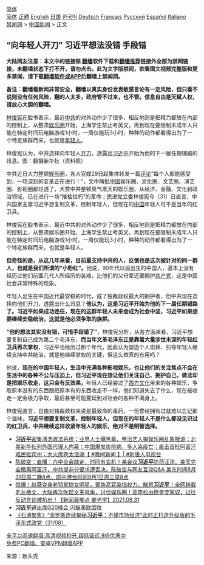 <!-- 面包屑导航 --> <div class="breadcrumb"><!-- GTranslate: https://gtranslate.io/ -->  <div class="switcher notranslate">  <div class="selected">  <a href="#" onclick="return false;"> 简体</a>  </div>  <div class="option">  <a href="https://www.bannedbook.org" onclick="doGTranslate('zh-CN|zh-CN');jQuery('div.switcher div.selected a').html(jQuery(this).html());return false;" title="简体中文" class="nturl selected"> 简体</a>  <a href="https://www.bannedbook.org/zh-tw/" onclick="doGTranslate('zh-CN|zh-TW');jQuery('div.switcher div.selected a').html(jQuery(this).html());return false;" title="繁體中文" class="nturl"> 正體</a>  <a href="https://www.bannedbook.org/en/" onclick="doGTranslate('zh-CN|en');jQuery('div.switcher div.selected a').html(jQuery(this).html());return false;" title="English" class="nturl"> English</a>  <a href="https://www.bannedbook.org/ja/" onclick="doGTranslate('zh-CN|ja');jQuery('div.switcher div.selected a').html(jQuery(this).html());return false;" title="日本語" class="nturl"> 日語</a>  <a href="https://www.bannedbook.org/ko/" onclick="doGTranslate('zh-CN|ko');jQuery('div.switcher div.selected a').html(jQuery(this).html());return false;" title="한국어" class="nturl"> 한국어</a>  <a href="https://www.bannedbook.org/de/" onclick="doGTranslate('zh-CN|de');jQuery('div.switcher div.selected a').html(jQuery(this).html());return false;" title="Deutsch" class="nturl"> Deutsch</a>  <a href="https://www.bannedbook.org/fr/" onclick="doGTranslate('zh-CN|fr');jQuery('div.switcher div.selected a').html(jQuery(this).html());return false;" title="Français" class="nturl"> Français</a>  <a href="https://www.bannedbook.org/ru/" onclick="doGTranslate('zh-CN|ru');jQuery('div.switcher div.selected a').html(jQuery(this).html());return false;" title="Русский" class="nturl"> Русский</a>  <a href="https://www.bannedbook.org/es/" onclick="doGTranslate('zh-CN|es');jQuery('div.switcher div.selected a').html(jQuery(this).html());return false;" title="Español" class="nturl"> Español</a>  <a href="https://www.bannedbook.org/it/" onclick="doGTranslate('zh-CN|it');jQuery('div.switcher div.selected a').html(jQuery(this).html());return false;" title="Italiano" class="nturl"> Italiano</a>  </div>  </div>      <div class='breadcrumb-sub'><!-- Breadcrumb NavXT 6.3.0 --> <a href="https://www.bannedbook.org/" class="home">禁闻网</a> &gt; <a href="https://www.bannedbook.org/bnews/cnnews/" class="category">中国新闻</a> &gt; 正文</div></div><h2>“向年轻人开刀” 习近平想法没错 手段错</h2> <p class="notice"><b>大陆网友注意：本文中的链接除 <a href="https://github.com/bannedbook/fanqiang" >翻墙</a>软件下载和<a href="https://github.com/killgcd/justmysocks/blob/master/README.md">翻墙推荐</a>链接外全部为禁网链接，未翻墙状态下打不开，请勿点击。此为文字版禁闻，欲看图文视频完整版和更多禁闻，请下载<a href="https://github.com/bannedbook/fanqiang">翻墙软件或APP</a>后翻墙上禁闻网。</p><p>备注：翻墙看新闻非常安全，翻墙以真实身份发表敏感言论有一定风险，但只看不说则没有任何风险，翻的人太多，政府管不过来，也不管。信息自由是天赋人权，请放心大胆的翻墙。</b></p>  <div class="entry"> <p id="summary"><a href="https://www.bannedbook.org/bnews/tag/%E6%9E%97%E4%BF%8A%E5%AE%AA/" class="st_tag internal_tag" rel="tag" title="标签 林俊宪 下的日志">林俊宪</a>在脸书表示，最近<a href="https://www.bannedbook.org/bnews/tag/%e4%b8%ad%e5%85%b1/" class="st_tag internal_tag" rel="tag" title="标签 中共 下的日志">中共</a>的对外动作少了很多，相反地则是把精力都放在内部的控制上，从整肃<a href="https://www.bannedbook.org/bnews/tag/%e5%a8%b1%e4%b9%90%e5%9c%88/" class="st_tag internal_tag" rel="tag" title="标签 娱乐圈 下的日志">娱乐圈</a>开始，上海学生禁止考英文，再到现在要限制未成年人只能在特定时间玩电脑游戏1小时，一周仅能玩3小时，种种的动作都看得出为了一个特定族群而来，也就是<a href="https://www.bannedbook.org/bnews/tag/%e5%b9%b4%e8%bd%bb%e4%ba%ba/" class="st_tag internal_tag" rel="tag" title="标签 年轻人 下的日志">年轻人</a>。</p> <p id="conimg">林俊宪认为，中共选择向年轻人<a href="https://www.bannedbook.org/bnews/tag/%E5%BC%80%E5%88%80/" class="st_tag internal_tag" rel="tag" title="标签 开刀 下的日志">开刀</a>，透露出<a href="https://www.bannedbook.org/bnews/tag/%e4%b9%a0%e8%bf%91%e5%b9%b3/" class="st_tag internal_tag" rel="tag" title="标签 习近平 下的日志">习近平</a>开始为他的下一届任期铺路的讯息。图：翻摄新华社（资料照）</p>  <p>中共近日大力整顿<a href="https://www.bannedbook.org/bnews/tag/%e5%a8%b1%e4%b9%90/" class="st_tag internal_tag" rel="tag" title="标签 娱乐 下的日志">娱乐</a>圈，各大官媒29日起集体转发一篇<span class='wp_keywordlink_affiliate'><a href="https://www.bannedbook.org/bnews/comments/" title="新闻评论" target="_blank">评论</a></span>“每个人都能感受到，一场深刻的变革正在进行！”，文中痛批<span class='wp_keywordlink_affiliate'><a href="https://www.bannedbook.org/" title="中国" target="_blank">中国</a></span>娱乐圈、文化圈、文艺圈、演艺圈、影视圈都烂透了，大赞中共整顿臭气熏天的娱乐圈，从经济、金融、文化到政治领域，已在进行一场“摧枯拉朽”的革命；民进党立委林俊宪今（31）日直言，中共国家主席习近平想复制文革，控制年轻人，但现在的<a href="https://www.bannedbook.org/bnews/tag/%E4%B8%AD%E5%9B%BD/" class="st_tag internal_tag" rel="tag" title="标签 中国 下的日志">中国</a>年轻人可不是当年的红卫兵。</p> <p>林俊宪在脸书表示，最近中共的对外动作少了很多，相反地则是把精力都放在内部的控制上，从整肃娱乐圈开始，上海学生禁止考英文，再到现在要限制未成年人只能在特定时间玩电脑游戏1小时，一周仅能玩3小时，种种的动作都看得出为了一个特定族群而来，也就是年轻人。</p>  <p><strong>但奇怪的是，从这几年来看，目前最支持中共的人，反倒也是这次被针对的同一群人，也就是我们所谓的“小粉红”。</strong>他说，90年代以后出生的中国人，基本上没有经历过他们前面几代人所经历的苦难，比他们的父母辈还要拥护<a href="https://www.bannedbook.org/bnews/tag/%e5%85%b1%e4%ba%a7%e5%85%9a/" class="st_tag internal_tag" rel="tag" title="标签 共产党 下的日志">共产党</a>，这是中国社会非常特殊的现象。</p> <p>年轻人出生在中国近代最安稳的时代，成了独裁政权最大的拥护者，但中共现在选择向他们开刀，透露出什么讯息？<strong>他认为，这是习近平开始为他的下一届任期铺路了。习近平如果成功连任，现在的这群年轻人未来会成为社会中坚，习近平如果想要继续安稳统治，这就是他必须争取的族群。</strong></p>  <p><strong>“他的想法其实没有错，可惜手段错了”</strong>，林俊宪分析，从各方面来看，习近平想要复制自己成为第二个毛泽东，<strong>而当年文革毛泽东正是靠着大量涉世未深的年轻红卫兵再次掌权</strong>，习近平也经历过那个年代，因此认为塑造个人崇拜、引导年轻人继续支持中共统治，就是他继续掌权的关键，但这么做真的有用吗？</p> <p>他说，<strong>现在的中国年轻人，生活中充满各种影视娱乐，也让他们的关注焦点不会在生活中的各种不公与压迫上，但习近平现在想让他们关注自己、拥护自己，做法却是把娱乐收走，这只会有反效果，</strong>年轻人已经尝过了<span class='wp_keywordlink'><a href="https://www.bannedbook.org/forum3/topic47.html" title="西方传统文化汇编" target="_blank">西方文化</a></span>带来的各种娱乐，争取原本没有的东西跟把原本有的东西收走不一样，他们知道失去了什么，现在被收走一定会极力争取，最后甚至可能蔓延到对社会的各种不满身上。</p>  <p>林俊宪直言，自由对独裁政权来说是最致命的毒药，一但曾经拥有过就难以忘记那个滋味，<strong>习近平想要复制文革，控制年轻人，但现在的年轻人不是什么都没见识过的红卫兵，中共继续这样收紧年轻人的娱乐，绝对不是明智选择。</strong></p> <ul class='op-related-articles' title='相关阅读'> <li><a href='https://www.bannedbook.org/bnews/bannedvideo/20210901/1616894.html' target='_blank'><b>习近平</b>密集清洗政法系统；业界人士曝黑幕，整治艺人揭娱乐圈乱象根源；北美新华社列外国代理人内幕；中国爆发炭疽病，多人染疫亡；直击首批阿富汗难民抵宾州；大火席卷太浩湖【 #晚间新闻 】| #新唐人电视台</a></li> <li><a href='https://www.bannedbook.org/bnews/bannedvideo/20210901/1616820.html' target='_blank'>陈破空：直播：六中全会敲定，时间有玄机！某会议<b>习近平</b>防范汪洋。美军完全撤离阿富汗，中共提非分要求遭否决。陈破空与网友互动Q&A 美东时间8月31日周二晚8点、即中港台时间9月1日周三早8点</a></li> <li><a href='https://www.bannedbook.org/bnews/comments/20210901/1616808.html' target='_blank'>惊爆！赵薇变身老鸨掌控女明星，要胁高官染指权力，触怒<b>习近平</b>！全网转载毛左檄文，大陆再次吹起文革号角，讨伐娱乐圈！高晓松由愤青变家奴，过往反动言论被扒出！【新闻最嘲点 姜光宇】2021.08.31</a></li> <li><a href='https://www.bannedbook.org/bnews/cbnews/20210901/1616785.html' target='_blank'><b>习近平</b>避出席G20峰会 闪躲美欧围攻</a></li> <li><a href='https://www.bannedbook.org/bnews/bannedvideo/20210901/1616784.html' target='_blank'>《石涛聚焦》“索罗斯连续揭秘<b>习近平</b>：不懂市场经济”此时正打造升级版的毛泽东式政党（31/08）</a></li> </ul> <p class="texttj"> <a href="https://github.com/bannedbook/fanqiang/wiki/V2ray%E6%9C%BA%E5%9C%BA" target="_blank">全平台高速翻墙:高清视频秒开,超低延迟,9折优惠中</a><br/> <a href="https://github.com/bannedbook/fanqiang/wiki/%E7%A6%81%E9%97%BB%E7%BD%91%E5%AE%89%E5%8D%93%E7%BF%BB%E5%A2%99%E6%96%B0%E9%97%BBAPP" target="_blank">免费PC翻墙、安卓VPN翻墙APP</a></p><p> 来源：新头壳 </p><a name='sharetosocial'></a>  <div style="margin-bottom:5px;padding-bottom:5px;clear:both"> <div id="archive-pix-1" class="banner-ads"> <!-- AuctionX Display platform tag START --> <div id="26318x728x90x621x_ADSLOT2" clicktrack="%%CLICK_URL_ESC%%"></div> <!-- AuctionX Display platform tag END --> </div> <div id="archive-pix-2" class="banner-ads"> <!-- AuctionX Display platform tag START --> <div id="26315x300x250x621x_ADSLOT2" clicktrack="%%CLICK_URL_ESC%%"></div> <!-- AuctionX Display platform tag END --> </div> </div>  <div id="archive-pix-1" class="banner-ads"> <!-- AuctionX Display platform tag START --> <div id="26318x728x90x621x_ADSLOT3" clicktrack="%%CLICK_URL_ESC%%"></div> <!-- AuctionX Display platform tag END --> </div> </div><!--END ENTRY--> 